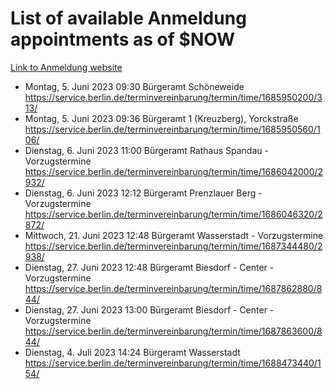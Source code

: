 # List of available Anmeldung appointments as of $NOW
[Link to Anmeldung website](https://service.berlin.de/terminvereinbarung/termin/tag.php?termin=1&anliegen[]=120686&dienstleisterlist=122210,122217,327316,122219,327312,122227,327314,122231,327346,122243,327348,122254,122252,329742,122260,329745,122262,329748,122271,327278,122273,327274,122277,327276,330436,122280,327294,122282,327290,122284,327292,122291,327270,122285,327266,122286,327264,122296,327268,150230,329760,122297,327286,122294,327284,122312,329763,122314,329775,122304,327330,122311,327334,122309,327332,317869,122281,327352,122279,329772,122283,122276,327324,122274,327326,122267,329766,122246,327318,122251,327320,122257,327322,122208,327298,122226,327300&herkunft=http%3A%2F%2Fservice.berlin.de%2Fdienstleistung%2F120686%2F)
- Montag, 5. Juni 2023 09:30 Bürgeramt Schöneweide https://service.berlin.de/terminvereinbarung/termin/time/1685950200/313/
- Montag, 5. Juni 2023 09:36 Bürgeramt 1 (Kreuzberg), Yorckstraße https://service.berlin.de/terminvereinbarung/termin/time/1685950560/106/
- Dienstag, 6. Juni 2023 11:00 Bürgeramt Rathaus Spandau - Vorzugstermine https://service.berlin.de/terminvereinbarung/termin/time/1686042000/2932/
- Dienstag, 6. Juni 2023 12:12 Bürgeramt Prenzlauer Berg - Vorzugstermine https://service.berlin.de/terminvereinbarung/termin/time/1686046320/2872/
- Mittwoch, 21. Juni 2023 12:48 Bürgeramt Wasserstadt - Vorzugstermine https://service.berlin.de/terminvereinbarung/termin/time/1687344480/2938/
- Dienstag, 27. Juni 2023 12:48 Bürgeramt Biesdorf - Center - Vorzugstermine https://service.berlin.de/terminvereinbarung/termin/time/1687862880/844/
- Dienstag, 27. Juni 2023 13:00 Bürgeramt Biesdorf - Center - Vorzugstermine https://service.berlin.de/terminvereinbarung/termin/time/1687863600/844/
- Dienstag, 4. Juli 2023 14:24 Bürgeramt Wasserstadt https://service.berlin.de/terminvereinbarung/termin/time/1688473440/154/
